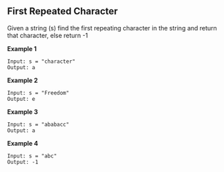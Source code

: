 ## First Repeated Character


Given a string (s) find the first repeating character in the string and return that character, else return -1

**Example 1**

```
Input: s = "character"
Output: a
```

**Example 2**

```
Input: s = "Freedom"
Output: e
```
**Example 3**

```
Input: s = "ababacc"
Output: a
```

**Example 4**

```
Input: s = "abc"
Output: -1
```
